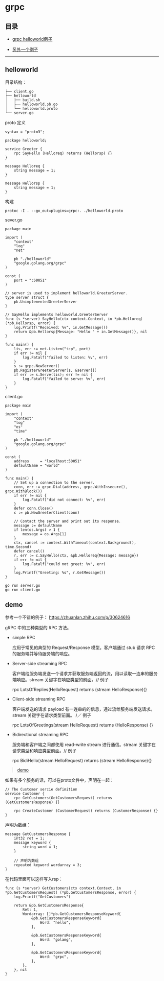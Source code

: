 # grpc 

## 目录

* [grpc helloworld例子](#helloworld)

* [另外一个例子](#demo)

---

## helloworld 

目录结构：
```
├── client.go
├── helloworld
│   ├── build.sh
│   ├── helloworld.pb.go
│   └── helloworld.proto
└── server.go
```

proto 定义
```
syntax = "proto3";

package helloworld;

service Greeter {
    rpc SayHello (Helloreq) returns (Hellorsp) {}
}

message Helloreq {
    string message = 1;
}

message Hellorsp {
    string message = 1;
}
```

构建
```
protoc -I . --go_out=plugins=grpc:. ./helloworld.proto
```

sever.go 
```
package main

import (
	"context"
	"log"
	"net"

	pb "./helloworld"
	"google.golang.org/grpc"
)

const (
	port = ":50051"
)

// server is used to implement helloworld.GreeterServer.
type server struct {
	pb.UnimplementedGreeterServer
}

// SayHello implements helloworld.GreeterServer
func (s *server) SayHello(ctx context.Context, in *pb.Helloreq) (*pb.Hellorsp, error) {
	log.Printf("Received: %v", in.GetMessage())
	return &pb.Hellorsp{Message: "Hello " + in.GetMessage()}, nil
}

func main() {
	lis, err := net.Listen("tcp", port)
	if err != nil {
		log.Fatalf("failed to listen: %v", err)
	}
	s := grpc.NewServer()
	pb.RegisterGreeterServer(s, &server{})
	if err := s.Serve(lis); err != nil {
		log.Fatalf("failed to serve: %v", err)
	}
}

```

client.go 
```
package main

import (
	"context"
	"log"
	"os"
	"time"

	pb "./helloworld"
	"google.golang.org/grpc"
)

const (
	address     = "localhost:50051"
	defaultName = "world"
)

func main() {
	// Set up a connection to the server.
	conn, err := grpc.Dial(address, grpc.WithInsecure(), grpc.WithBlock())
	if err != nil {
		log.Fatalf("did not connect: %v", err)
	}
	defer conn.Close()
	c := pb.NewGreeterClient(conn)

	// Contact the server and print out its response.
	message := defaultName
	if len(os.Args) > 1 {
		message = os.Args[1]
	}
	ctx, cancel := context.WithTimeout(context.Background(), time.Second)
	defer cancel()
	r, err := c.SayHello(ctx, &pb.Helloreq{Message: message})
	if err != nil {
		log.Fatalf("could not greet: %v", err)
	}
	log.Printf("Greeting: %s", r.GetMessage())
}
```

```
go run server.go 
go run client.go 
```

## demo 

参考一个不错的例子： https://zhuanlan.zhihu.com/p/30624616 

gRPC 中的三种类型的 RPC 方法。

* simple RPC
    
    应用于常见的典型的 Request/Response 模型。客户端通过 stub 请求 RPC 的服务端并等待服务端的响应。

* Server-side streaming RPC

    客户端给服务端发送一个请求并获取服务端返回的流，用以读取一连串的服务端响应。stream 关键字在响应类型的前面。// 例子

    rpc LotsOfReplies(HelloRequest) returns (stream HelloResponse){}


* Client-side streaming RPC
    
    客户端发送的请求 payload 有一连串的的信息，通过流给服务端发送请求。stream 关键字在请求类型前面。 /／ 例子

    rpc LotsOfGreetings(stream HelloRequest) returns (HelloResponse) {}

* Bidirectional streaming RPC

    服务端和客户端之间都使用 read-write stream 进行通信。stream 关键字在请求类型和响应类型前面。// 例子
    
    rpc BidiHello(stream HelloRequest) returns (stream HelloResponse){}

> [demo](../example_code/grpc_demo/main.go)

如果有多个服务的话，可以在proto文件中，声明在一起：
```
// The Customer sercie definition
service Customer {
    rpc GetCustomers(GetCustomersRequest) returns (GetCustomersResponse) {}

    rpc CreateCustomer (CustomerRequest) returns (CustomerResponse) {}
}

```

声明为数组：
```
message GetCustomersResponse {
    int32 ret = 1;
    message keyword {
        string word = 1;
    }

    // 声明为数组
    repeated keyword wordarray = 3;
}
```

在代码里面可以这样写入rsp：
```
func (s *server) GetCustomers(ctx context.Context, in *pb.GetCustomersRequest) (*pb.GetCustomersResponse, error) {
	log.Printf("GetCustomers")

	return &pb.GetCustomersResponse{
		Ret: 1,
		Wordarray: []*pb.GetCustomersResponseKeyword{
			&pb.GetCustomersResponseKeyword{
				Word: "hello",
			},

			&pb.GetCustomersResponseKeyword{
				Word: "golang",
			},

			&pb.GetCustomersResponseKeyword{
				Word: "grpc",
			},
		},
	}, nil
}
```